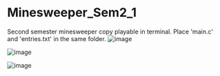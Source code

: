 # Minesweeper_Sem2_1
Second semester minesweeper copy playable in terminal.
Place 'main.c' and 'entries.txt' in the same folder.
![image](https://github.com/ccc909/Minesweeper_Sem2_1/assets/57506761/34419a5c-fcd6-4c67-a856-7690f08bbd7c)

![image](https://github.com/ccc909/Minesweeper_Sem2_1/assets/57506761/09c861b0-3236-48cf-94e3-dd5b23b7efe7)

![image](https://github.com/ccc909/Minesweeper_Sem2_1/assets/57506761/4abd5070-c4c1-4110-9d3b-036b0e7a4297)

